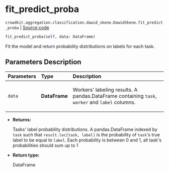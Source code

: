 # fit_predict_proba
`crowdkit.aggregation.classification.dawid_skene.DawidSkene.fit_predict_proba` | [Source code](https://github.com/Toloka/crowd-kit/blob/v1.0.0/crowdkit/aggregation/classification/dawid_skene.py#L175)

```python
fit_predict_proba(self, data: DataFrame)
```

Fit the model and return probability distributions on labels for each task.

## Parameters Description

| Parameters | Type | Description |
| :----------| :----| :-----------|
`data`|**DataFrame**|<p>Workers&#x27; labeling results. A pandas.DataFrame containing `task`, `worker` and `label` columns.</p>

* **Returns:**

  Tasks' label probability distributions.
A pandas.DataFrame indexed by `task` such that `result.loc[task, label]`
is the probability of `task`'s true label to be equal to `label`. Each
probability is between 0 and 1, all task's probabilities should sum up to 1

* **Return type:**

  DataFrame

